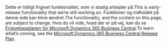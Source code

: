 <span data-ttu-id="38f25-101">Dette er tidligt frigivet funktionalitet, som vi stadig arbejder på.</span><span class="sxs-lookup"><span data-stu-id="38f25-101">This is early-release functionality that we’re still working on.</span></span> <span data-ttu-id="38f25-102">Funktioner og indholdet på denne side kan blive ændret.</span><span class="sxs-lookup"><span data-stu-id="38f25-102">The functionality, and the content on this page, are subject to change.</span></span> <span data-ttu-id="38f25-103">Hvis du vil vide, hvad der er på vej, kan du se [Frigivelsesplanen for Microsoft Dynamics 365 Business Central](/dynamics365/release-plans/).</span><span class="sxs-lookup"><span data-stu-id="38f25-103">To learn what’s coming, see the [Microsoft Dynamics 365 Business Central Release Plan](/dynamics365/release-plans/).</span></span>